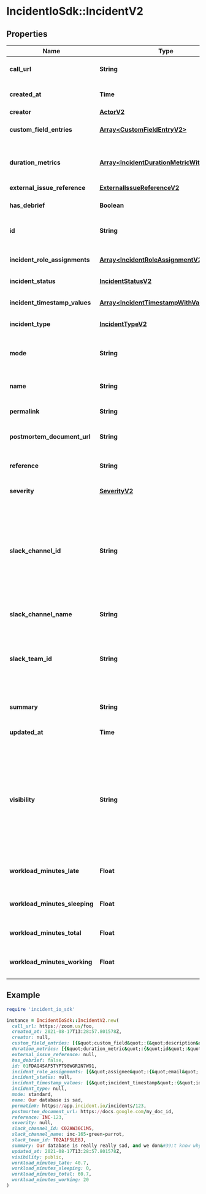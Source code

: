 # IncidentIoSdk::IncidentV2

## Properties

| Name | Type | Description | Notes |
| ---- | ---- | ----------- | ----- |
| **call_url** | **String** | The call URL attached to this incident | [optional] |
| **created_at** | **Time** | When the incident was created |  |
| **creator** | [**ActorV2**](ActorV2.md) |  |  |
| **custom_field_entries** | [**Array&lt;CustomFieldEntryV2&gt;**](CustomFieldEntryV2.md) | Custom field entries for this incident |  |
| **duration_metrics** | [**Array&lt;IncidentDurationMetricWithValueV2&gt;**](IncidentDurationMetricWithValueV2.md) | Incident duration metrics and their measurements for this incident | [optional] |
| **external_issue_reference** | [**ExternalIssueReferenceV2**](ExternalIssueReferenceV2.md) |  | [optional] |
| **has_debrief** | **Boolean** | If this incident has a debrief attached | [optional] |
| **id** | **String** | Unique identifier for the incident |  |
| **incident_role_assignments** | [**Array&lt;IncidentRoleAssignmentV2&gt;**](IncidentRoleAssignmentV2.md) | A list of who is assigned to each role for this incident |  |
| **incident_status** | [**IncidentStatusV2**](IncidentStatusV2.md) |  |  |
| **incident_timestamp_values** | [**Array&lt;IncidentTimestampWithValueV2&gt;**](IncidentTimestampWithValueV2.md) | Incident lifecycle events and when they occurred | [optional] |
| **incident_type** | [**IncidentTypeV2**](IncidentTypeV2.md) |  | [optional] |
| **mode** | **String** | Whether the incident is real, a test, a tutorial, or importing as a retrospective incident |  |
| **name** | **String** | Explanation of the incident |  |
| **permalink** | **String** | A permanent link to the homepage for this incident | [optional] |
| **postmortem_document_url** | **String** | Description of the incident | [optional] |
| **reference** | **String** | Reference to this incident, as displayed across the product |  |
| **severity** | [**SeverityV2**](SeverityV2.md) |  | [optional] |
| **slack_channel_id** | **String** | ID of the Slack channel in the organisation Slack workspace. Note that the channel is sometimes created asynchronously, so may not be present when the incident is just created. |  |
| **slack_channel_name** | **String** | Name of the slack channel | [optional] |
| **slack_team_id** | **String** | ID of the Slack team / workspace. This is only required if you are using a Slack Enterprise Grid with multiple teams. |  |
| **summary** | **String** | Detailed description of the incident | [optional] |
| **updated_at** | **Time** | When the incident was last updated |  |
| **visibility** | **String** | Whether the incident should be open to anyone in your Slack workspace (public), or invite-only (private). For more information on Private Incidents see our [help centre](https://help.incident.io/articles/5905558102-can-we-mark-incidents-as-sensitive-and-restrict-access). |  |
| **workload_minutes_late** | **Float** | Amount of time spent on the incident in late hours | [optional] |
| **workload_minutes_sleeping** | **Float** | Amount of time spent on the incident in sleeping hours | [optional] |
| **workload_minutes_total** | **Float** | Amount of time spent on the incident in total | [optional] |
| **workload_minutes_working** | **Float** | Amount of time spent on the incident in working hours | [optional] |

## Example

```ruby
require 'incident_io_sdk'

instance = IncidentIoSdk::IncidentV2.new(
  call_url: https://zoom.us/foo,
  created_at: 2021-08-17T13:28:57.801578Z,
  creator: null,
  custom_field_entries: [{&quot;custom_field&quot;:{&quot;description&quot;:&quot;Which team is impacted by this issue&quot;,&quot;field_type&quot;:&quot;single_select&quot;,&quot;id&quot;:&quot;01FCNDV6P870EA6S7TK1DSYDG0&quot;,&quot;name&quot;:&quot;Affected Team&quot;,&quot;options&quot;:[{&quot;custom_field_id&quot;:&quot;01FCNDV6P870EA6S7TK1DSYDG0&quot;,&quot;id&quot;:&quot;01FCNDV6P870EA6S7TK1DSYDG0&quot;,&quot;sort_key&quot;:10,&quot;value&quot;:&quot;Product&quot;}]},&quot;values&quot;:[{&quot;value_catalog_entry&quot;:{&quot;aliases&quot;:[&quot;lawrence@incident.io&quot;,&quot;lawrence&quot;],&quot;external_id&quot;:&quot;761722cd-d1d7-477b-ac7e-90f9e079dc33&quot;,&quot;id&quot;:&quot;01FCNDV6P870EA6S7TK1DSYDG0&quot;,&quot;name&quot;:&quot;Primary On-call&quot;},&quot;value_link&quot;:&quot;https://google.com/&quot;,&quot;value_numeric&quot;:&quot;123.456&quot;,&quot;value_option&quot;:{&quot;custom_field_id&quot;:&quot;01FCNDV6P870EA6S7TK1DSYDG0&quot;,&quot;id&quot;:&quot;01FCNDV6P870EA6S7TK1DSYDG0&quot;,&quot;sort_key&quot;:10,&quot;value&quot;:&quot;Product&quot;},&quot;value_text&quot;:&quot;This is my text field, I hope you like it&quot;}]}],
  duration_metrics: [{&quot;duration_metric&quot;:{&quot;id&quot;:&quot;01FCNDV6P870EA6S7TK1DSYD5H&quot;,&quot;name&quot;:&quot;Lasted&quot;},&quot;value_seconds&quot;:10800}],
  external_issue_reference: null,
  has_debrief: false,
  id: 01FDAG4SAP5TYPT98WGR2N7W91,
  incident_role_assignments: [{&quot;assignee&quot;:{&quot;email&quot;:&quot;lisa@incident.io&quot;,&quot;id&quot;:&quot;01FCNDV6P870EA6S7TK1DSYDG0&quot;,&quot;name&quot;:&quot;Lisa Karlin Curtis&quot;,&quot;role&quot;:&quot;viewer&quot;,&quot;slack_user_id&quot;:&quot;U02AYNF2XJM&quot;},&quot;role&quot;:{&quot;created_at&quot;:&quot;2021-08-17T13:28:57.801578Z&quot;,&quot;description&quot;:&quot;The person currently coordinating the incident&quot;,&quot;id&quot;:&quot;01FCNDV6P870EA6S7TK1DSYDG0&quot;,&quot;instructions&quot;:&quot;Take point on the incident; Make sure people are clear on responsibilities&quot;,&quot;name&quot;:&quot;Incident Lead&quot;,&quot;required&quot;:false,&quot;role_type&quot;:&quot;lead&quot;,&quot;shortform&quot;:&quot;lead&quot;,&quot;updated_at&quot;:&quot;2021-08-17T13:28:57.801578Z&quot;}}],
  incident_status: null,
  incident_timestamp_values: [{&quot;incident_timestamp&quot;:{&quot;id&quot;:&quot;01FCNDV6P870EA6S7TK1DSYD5H&quot;,&quot;name&quot;:&quot;Impact started&quot;,&quot;rank&quot;:1},&quot;value&quot;:{&quot;value&quot;:&quot;2021-08-17T13:28:57.801578Z&quot;}}],
  incident_type: null,
  mode: standard,
  name: Our database is sad,
  permalink: https://app.incident.io/incidents/123,
  postmortem_document_url: https://docs.google.com/my_doc_id,
  reference: INC-123,
  severity: null,
  slack_channel_id: C02AW36C1M5,
  slack_channel_name: inc-165-green-parrot,
  slack_team_id: T02A1FSLE8J,
  summary: Our database is really really sad, and we don&#39;t know why yet.,
  updated_at: 2021-08-17T13:28:57.801578Z,
  visibility: public,
  workload_minutes_late: 40.7,
  workload_minutes_sleeping: 0,
  workload_minutes_total: 60.7,
  workload_minutes_working: 20
)
```

